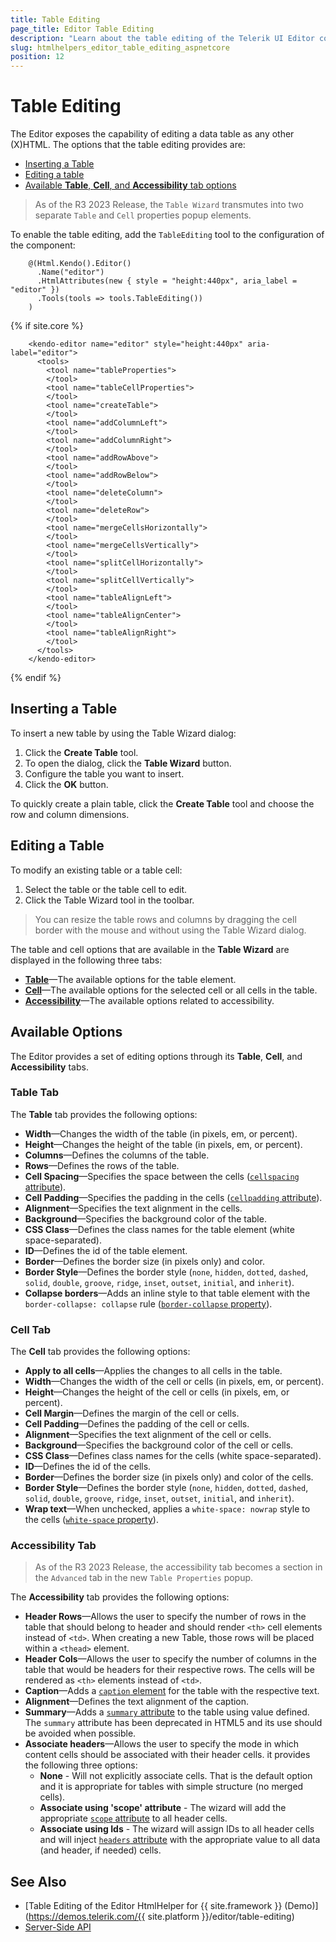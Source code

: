 ```yaml
---
title: Table Editing
page_title: Editor Table Editing
description: "Learn about the table editing of the Telerik UI Editor component for {{ site.framework }}."
slug: htmlhelpers_editor_table_editing_aspnetcore
position: 12
---
```


# Table Editing

The Editor exposes the capability of editing a data table as any other (X)HTML. The options that the table editing provides are:

* [Inserting a Table](#inserting-a-table)
* [Editing a table](#editing-a-table)
* [Available **Table**, **Cell**, and **Accessibility** tab options](#available-options)

> As of the R3 2023 Release, the `Table Wizard` transmutes into two separate `Table` and `Cell` properties popup elements.

To enable the table editing, add the `TableEditing` tool to the configuration of the component:

```HtmlHelper
    @(Html.Kendo().Editor()
      .Name("editor")
      .HtmlAttributes(new { style = "height:440px", aria_label = "editor" })
      .Tools(tools => tools.TableEditing())
    )
```

{% if site.core %}
```TagHelper
    <kendo-editor name="editor" style="height:440px" aria-label="editor">
      <tools>
        <tool name="tableProperties">
        </tool>
        <tool name="tableCellProperties">
        </tool>
        <tool name="createTable">
        </tool>
        <tool name="addColumnLeft">
        </tool>
        <tool name="addColumnRight">
        </tool>
        <tool name="addRowAbove">
        </tool>
        <tool name="addRowBelow">
        </tool>
        <tool name="deleteColumn">
        </tool>
        <tool name="deleteRow">
        </tool>
        <tool name="mergeCellsHorizontally">
        </tool>
        <tool name="mergeCellsVertically">
        </tool>
        <tool name="splitCellHorizontally">
        </tool>
        <tool name="splitCellVertically">
        </tool>
        <tool name="tableAlignLeft">
        </tool>
        <tool name="tableAlignCenter">
        </tool>
        <tool name="tableAlignRight">
        </tool>
      </tools>
    </kendo-editor>
```
{% endif %}


## Inserting a Table

To insert a new table by using the Table Wizard dialog:

1. Click the **Create Table** tool.
1. To open the dialog, click the **Table Wizard** button.
1. Configure the table you want to insert.
1. Click the **OK** button.

To quickly create a plain table, click the **Create Table** tool and choose the row and column dimensions. 

## Editing a Table

To modify an existing table or a table cell:

1. Select the table or the table cell to edit.
1. Click the Table Wizard tool in the toolbar.

> You can resize the table rows and columns by dragging the cell border with the mouse and without using the Table Wizard dialog.

The table and cell options that are available in the **Table Wizard** are displayed in the following three tabs:

* [**Table**](#table-tab)&mdash;The available options for the table element.
* [**Cell**](#cell-tab)&mdash;The available options for the selected cell or all cells in the table.
* [**Accessibility**](#accessibility-tab)&mdash;The available options related to accessibility.

## Available Options

The Editor provides a set of editing options through its **Table**, **Cell**, and **Accessibility** tabs.  

### Table Tab

The **Table** tab provides the following options:

* **Width**&mdash;Changes the width of the table (in pixels, em, or percent).
* **Height**&mdash;Changes the height of the table (in pixels, em, or percent).
* **Columns**&mdash;Defines the columns of the table.
* **Rows**&mdash;Defines the rows of the table.
* **Cell Spacing**&mdash;Specifies the space between the cells ([`cellspacing` attribute](http://www.w3schools.com/tags/att_table_cellspacing.asp)).
* **Cell Padding**&mdash;Specifies the padding in the cells ([`cellpadding` attribute](http://www.w3schools.com/tags/att_table_cellpadding.asp)).
* **Alignment**&mdash;Specifies the text alignment in the cells.
* **Background**&mdash;Specifies the background color of the table.
* **CSS Class**&mdash;Defines the class names for the table element (white space-separated).
* **ID**&mdash;Defines the id of the table element.
* **Border**&mdash;Defines the border size (in pixels only) and color.
* **Border Style**&mdash;Defines the border style (`none`, `hidden`, `dotted`, `dashed`, `solid`, `double`, `groove`, `ridge`, `inset`, `outset`, `initial`, and `inherit`).
* **Collapse borders**&mdash;Adds an inline style to that table element with the `border-collapse: collapse` rule ([`border-collapse` property](http://www.w3schools.com/cssref/pr_border-collapse.asp)).

### Cell Tab

The **Cell** tab provides the following options:

* **Apply to all cells**&mdash;Applies the changes to all cells in the table.
* **Width**&mdash;Changes the width of the cell or cells (in pixels, em, or percent).
* **Height**&mdash;Changes the height of the cell or cells (in pixels, em, or percent).
* **Cell Margin**&mdash;Defines the margin of the cell or cells.
* **Cell Padding**&mdash;Defines the padding of the cell or cells.
* **Alignment**&mdash;Specifies the text alignment of the cell or cells.
* **Background**&mdash;Specifies the background color of the cell or cells.
* **CSS Class**&mdash;Defines class names for the cells (white space-separated).
* **ID**&mdash;Defines the id of the cells.
* **Border**&mdash;Defines the border size (in pixels only) and color of the cells.
* **Border Style**&mdash;Defines the border style (`none`, `hidden`, `dotted`, `dashed`, `solid`, `double`, `groove`, `ridge`, `inset`, `outset`, `initial`, and `inherit`).
* **Wrap text**&mdash;When unchecked, applies a `white-space: nowrap` style to the cells ([`white-space` property](http://www.w3schools.com/cssref/pr_text_white-space.asp)).

### Accessibility Tab

> As of the R3 2023 Release, the accessibility tab becomes a section in the `Advanced` tab in the new `Table Properties` popup.

The **Accessibility** tab provides the following options:

* **Header Rows**&mdash;Allows the user to specify the number of rows in the table that should belong to header and should render `<th>` cell elements instead of `<td>`. When creating a new Table, those rows will be placed within a `<thead>` element.
* **Header Cols**&mdash;Allows the user to specify the number of columns in the table that would be headers for their respective rows. The cells will be rendered as `<th>` elements instead of `<td>`.
* **Caption**&mdash;Adds a [`caption` element](https://developer.mozilla.org/en-US/docs/Web/HTML/Element/caption) for the table with the respective text.
* **Alignment**&mdash;Defines the text alignment of the caption.
* **Summary**&mdash;Adds a [`summary` attribute](http://www.w3schools.com/tags/att_table_summary.asp) to the table using value defined. The `summary` attribute has been deprecated in HTML5 and its use should be avoided when possible.
* **Associate headers**&mdash;Allows the user to specify the mode in which content cells should be associated with their header cells. it provides the following three options:
    * **None** - Will not explicitly associate cells. That is the default option and it is appropriate for tables with simple structure (no merged cells).
    * **Associate using 'scope' attribute** - The wizard will add the appropriate [`scope` attribute](https://developer.mozilla.org/en-US/docs/Web/HTML/Element/th) to all header cells.
    * **Associate using Ids** - The wizard will assign IDs to all header cells and will inject [`headers` attribute](https://developer.mozilla.org/en-US/docs/Web/HTML/Element/td) with the appropriate value to all data (and header, if needed) cells.

## See Also

* [Table Editing of the Editor HtmlHelper for {{ site.framework }} (Demo)](https://demos.telerik.com/{{ site.platform }}/editor/table-editing)
* [Server-Side API](/api/editor)
